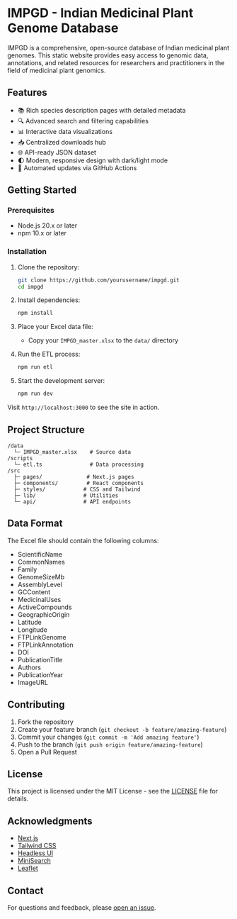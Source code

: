 # IMPGD - Indian Medicinal Plant Genome Database

IMPGD is a comprehensive, open-source database of Indian medicinal plant genomes. This static website provides easy access to genomic data, annotations, and related resources for researchers and practitioners in the field of medicinal plant genomics.

## Features

- 📚 Rich species description pages with detailed metadata
- 🔍 Advanced search and filtering capabilities
- 📊 Interactive data visualizations
- 📥 Centralized downloads hub
- 🌐 API-ready JSON dataset
- 🌓 Modern, responsive design with dark/light mode
- 🔄 Automated updates via GitHub Actions

## Getting Started

### Prerequisites

- Node.js 20.x or later
- npm 10.x or later

### Installation

1. Clone the repository:
   ```bash
   git clone https://github.com/yourusername/impgd.git
   cd impgd
   ```

2. Install dependencies:
   ```bash
   npm install
   ```

3. Place your Excel data file:
   - Copy your `IMPGD_master.xlsx` to the `data/` directory

4. Run the ETL process:
   ```bash
   npm run etl
   ```

5. Start the development server:
   ```bash
   npm run dev
   ```

Visit `http://localhost:3000` to see the site in action.

## Project Structure

```
/data
  └─ IMPGD_master.xlsx    # Source data
/scripts
  └─ etl.ts               # Data processing
/src
  ├─ pages/              # Next.js pages
  ├─ components/         # React components
  ├─ styles/            # CSS and Tailwind
  ├─ lib/               # Utilities
  └─ api/               # API endpoints
```

## Data Format

The Excel file should contain the following columns:

- ScientificName
- CommonNames
- Family
- GenomeSizeMb
- AssemblyLevel
- GCContent
- MedicinalUses
- ActiveCompounds
- GeographicOrigin
- Latitude
- Longitude
- FTPLinkGenome
- FTPLinkAnnotation
- DOI
- PublicationTitle
- Authors
- PublicationYear
- ImageURL

## Contributing

1. Fork the repository
2. Create your feature branch (`git checkout -b feature/amazing-feature`)
3. Commit your changes (`git commit -m 'Add amazing feature'`)
4. Push to the branch (`git push origin feature/amazing-feature`)
5. Open a Pull Request

## License

This project is licensed under the MIT License - see the [LICENSE](LICENSE) file for details.

## Acknowledgments

- [Next.js](https://nextjs.org/)
- [Tailwind CSS](https://tailwindcss.com/)
- [Headless UI](https://headlessui.dev/)
- [MiniSearch](https://lunrjs.com/)
- [Leaflet](https://leafletjs.com/)

## Contact

For questions and feedback, please [open an issue](https://github.com/yourusername/impgd/issues). 